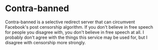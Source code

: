 # Contra-banned

Contra-banned is a selective redirect server that can circumvent Facebook's post censorship algorithm. 
If you don't believe in free speech for people you disagree with, you don't believe in free speech at all.
I probably don't agree with the things this service may be used for, but I disagree with censorship more strongly.

